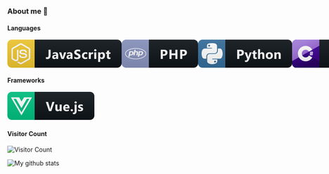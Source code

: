 ### About me 👋

#### Languages

<div style="display:flex">
<img src="https://raw.githubusercontent.com/dominikfladung/dominikfladung/master/ColoredBadges/svg/dev/languages/js.svg" alt="Vue" style="vertical-align:top margin:6px 4px">

<img src="https://raw.githubusercontent.com/dominikfladung/dominikfladung/master/ColoredBadges/svg/dev/languages/php.svg" alt="Vue" style="vertical-align:top margin:6px 4px">

<img src="https://raw.githubusercontent.com/dominikfladung/dominikfladung/master/ColoredBadges/svg/dev/languages/python.svg" alt="Vue" style="vertical-align:top margin:6px 4px">

<img src="https://raw.githubusercontent.com/dominikfladung/dominikfladung/master/ColoredBadges/svg/dev/languages/csharp_dotnet.svg" alt="Vue" style="vertical-align:top margin:6px 4px">

<img src="https://raw.githubusercontent.com/dominikfladung/dominikfladung/master/ColoredBadges/svg/dev/languages/swift.svg" alt="Vue" style="vertical-align:top margin:6px 4px">
</div>

#### Frameworks

<img src="https://raw.githubusercontent.com/dominikfladung/dominikfladung/master/ColoredBadges/svg/dev/frameworks/vue.svg" alt="Vue" style="vertical-align:top margin:6px 4px">

#### Visitor Count

![Visitor Count](https://profile-counter.glitch.me/dominikfladung/count.svg)

![My github stats](https://github-readme-stats.vercel.app/api?username=dominikfladung&show_icons=true&title_color=fff&icon_color=79ff97&text_color=9f9f9f&bg_color=151515)


<!--
**dominikfladung/dominikfladung** is a ✨ _special_ ✨ repository because its `README.md` (this file) appears on your GitHub profile.

Here are some ideas to get you started:

- 🔭 I’m currently working on ...
- 🌱 I’m currently learning ...
- 👯 I’m looking to collaborate on ...
- 🤔 I’m looking for help with ...
- 💬 Ask me about ...
- 📫 How to reach me: ...
- 😄 Pronouns: ...
- ⚡ Fun fact: ...
-->
